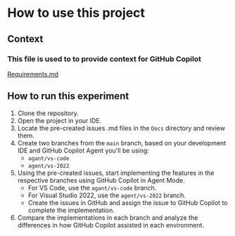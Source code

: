# How to use this project

## Context

### This file is used to to provide context for GitHub Copilot

[Requirements.md](Requirements.md)

## How to run this experiment

1. Clone the repository.
2. Open the project in your IDE.
3. Locate the pre-created issues .md files in the `Docs` directory and review them.
4. Create two branches from the `main` branch, based on your development IDE and GitHub Copilot Agent you'll be using:
    - `agant/vs-code`
    - `agent/vs-2022`
5. Using the pre-created issues, start implementing the features in the respective branches using GitHub Copilot in Agent Mode.
    - For VS Code, use the `agant/vs-code` branch.
    - For Visual Studio 2022, use the `agent/vs-2022` branch.
    - Create the issues in GitHub and assign the issue to GitHub Copilot to complete the implementation.
6. Compare the implementations in each branch and analyze the differences in how GitHub Copilot assisted in each environment.
